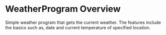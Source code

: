 # WeatherProgram Overview
Simple weather program that gets the current weather. 
The features include the basics such as, date and current temperature of specified location. 

